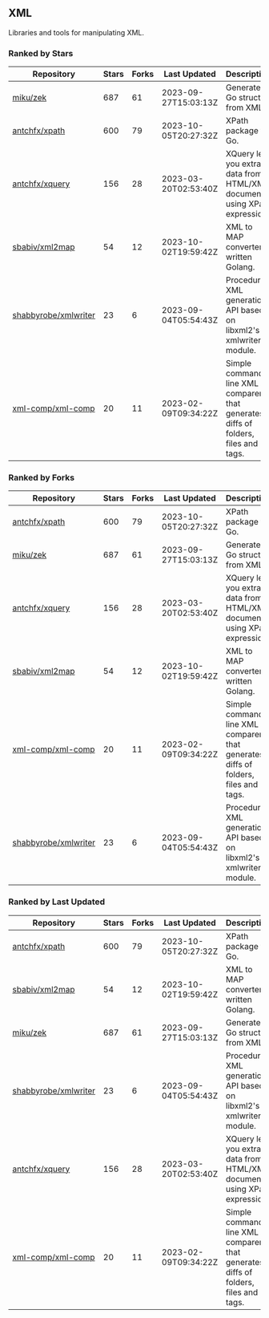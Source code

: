 ## XML

Libraries and tools for manipulating XML.

### Ranked by Stars

| Repository | Stars | Forks | Last Updated | Description | 
|------------|-------|-------|--------------|-------------|
| [miku/zek](https://github.com/miku/zek) | 687 | 61 | 2023-09-27T15:03:13Z |  Generate a Go struct from XML. |
| [antchfx/xpath](https://github.com/antchfx/xpath) | 600 | 79 | 2023-10-05T20:27:32Z |  XPath package for Go. |
| [antchfx/xquery](https://github.com/antchfx/xquery) | 156 | 28 | 2023-03-20T02:53:40Z |  XQuery lets you extract data from HTML/XML documents using XPath expression. |
| [sbabiv/xml2map](https://github.com/sbabiv/xml2map) | 54 | 12 | 2023-10-02T19:59:42Z |  XML to MAP converter written Golang. |
| [shabbyrobe/xmlwriter](https://github.com/shabbyrobe/xmlwriter) | 23 | 6 | 2023-09-04T05:54:43Z |  Procedural XML generation API based on libxml2's xmlwriter module. |
| [xml-comp/xml-comp](https://github.com/xml-comp/xml-comp) | 20 | 11 | 2023-02-09T09:34:22Z |  Simple command line XML comparer that generates diffs of folders, files and tags. |

### Ranked by Forks

| Repository | Stars | Forks | Last Updated | Description | 
|------------|-------|-------|--------------|-------------|
| [antchfx/xpath](https://github.com/antchfx/xpath) | 600 | 79 | 2023-10-05T20:27:32Z |  XPath package for Go. |
| [miku/zek](https://github.com/miku/zek) | 687 | 61 | 2023-09-27T15:03:13Z |  Generate a Go struct from XML. |
| [antchfx/xquery](https://github.com/antchfx/xquery) | 156 | 28 | 2023-03-20T02:53:40Z |  XQuery lets you extract data from HTML/XML documents using XPath expression. |
| [sbabiv/xml2map](https://github.com/sbabiv/xml2map) | 54 | 12 | 2023-10-02T19:59:42Z |  XML to MAP converter written Golang. |
| [xml-comp/xml-comp](https://github.com/xml-comp/xml-comp) | 20 | 11 | 2023-02-09T09:34:22Z |  Simple command line XML comparer that generates diffs of folders, files and tags. |
| [shabbyrobe/xmlwriter](https://github.com/shabbyrobe/xmlwriter) | 23 | 6 | 2023-09-04T05:54:43Z |  Procedural XML generation API based on libxml2's xmlwriter module. |

### Ranked by Last Updated

| Repository | Stars | Forks | Last Updated | Description | 
|------------|-------|-------|--------------|-------------|
| [antchfx/xpath](https://github.com/antchfx/xpath) | 600 | 79 | 2023-10-05T20:27:32Z |  XPath package for Go. |
| [sbabiv/xml2map](https://github.com/sbabiv/xml2map) | 54 | 12 | 2023-10-02T19:59:42Z |  XML to MAP converter written Golang. |
| [miku/zek](https://github.com/miku/zek) | 687 | 61 | 2023-09-27T15:03:13Z |  Generate a Go struct from XML. |
| [shabbyrobe/xmlwriter](https://github.com/shabbyrobe/xmlwriter) | 23 | 6 | 2023-09-04T05:54:43Z |  Procedural XML generation API based on libxml2's xmlwriter module. |
| [antchfx/xquery](https://github.com/antchfx/xquery) | 156 | 28 | 2023-03-20T02:53:40Z |  XQuery lets you extract data from HTML/XML documents using XPath expression. |
| [xml-comp/xml-comp](https://github.com/xml-comp/xml-comp) | 20 | 11 | 2023-02-09T09:34:22Z |  Simple command line XML comparer that generates diffs of folders, files and tags. |

